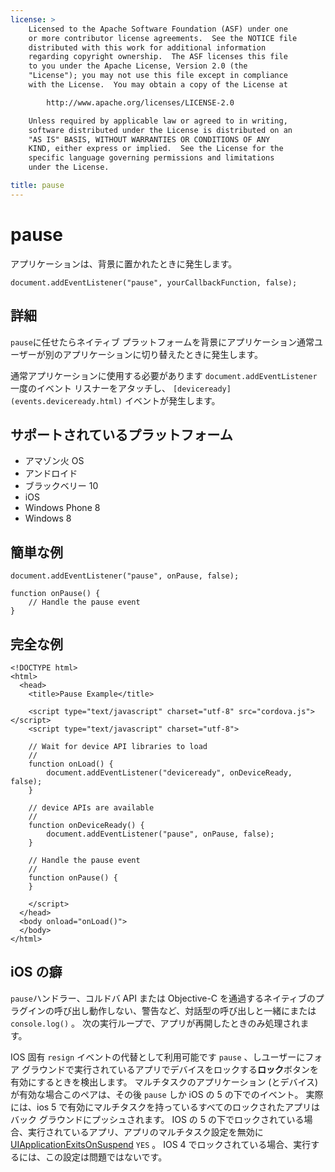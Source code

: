 ```yaml
---
license: >
    Licensed to the Apache Software Foundation (ASF) under one
    or more contributor license agreements.  See the NOTICE file
    distributed with this work for additional information
    regarding copyright ownership.  The ASF licenses this file
    to you under the Apache License, Version 2.0 (the
    "License"); you may not use this file except in compliance
    with the License.  You may obtain a copy of the License at

        http://www.apache.org/licenses/LICENSE-2.0

    Unless required by applicable law or agreed to in writing,
    software distributed under the License is distributed on an
    "AS IS" BASIS, WITHOUT WARRANTIES OR CONDITIONS OF ANY
    KIND, either express or implied.  See the License for the
    specific language governing permissions and limitations
    under the License.

title: pause
---
```


# pause

アプリケーションは、背景に置かれたときに発生します。

    document.addEventListener("pause", yourCallbackFunction, false);
    

## 詳細

`pause`に任せたらネイティブ プラットフォームを背景にアプリケーション通常ユーザーが別のアプリケーションに切り替えたときに発生します。

通常アプリケーションに使用する必要があります `document.addEventListener` 一度のイベント リスナーをアタッチし、 `[deviceready](events.deviceready.html)` イベントが発生します。

## サポートされているプラットフォーム

*   アマゾン火 OS
*   アンドロイド
*   ブラックベリー 10
*   iOS
*   Windows Phone 8
*   Windows 8

## 簡単な例

    document.addEventListener("pause", onPause, false);
    
    function onPause() {
        // Handle the pause event
    }
    

## 完全な例

    <!DOCTYPE html>
    <html>
      <head>
        <title>Pause Example</title>
    
        <script type="text/javascript" charset="utf-8" src="cordova.js"></script>
        <script type="text/javascript" charset="utf-8">
    
        // Wait for device API libraries to load
        //
        function onLoad() {
            document.addEventListener("deviceready", onDeviceReady, false);
        }
    
        // device APIs are available
        //
        function onDeviceReady() {
            document.addEventListener("pause", onPause, false);
        }
    
        // Handle the pause event
        //
        function onPause() {
        }
    
        </script>
      </head>
      <body onload="onLoad()">
      </body>
    </html>
    

## iOS の癖

`pause`ハンドラー、コルドバ API または Objective-C を通過するネイティブのプラグインの呼び出し動作しない、警告など、対話型の呼び出しと一緒にまたは `console.log()` 。 次の実行ループで、アプリが再開したときのみ処理されます。

IOS 固有 `resign` イベントの代替として利用可能です `pause` 、しユーザーにフォア グラウンドで実行されているアプリでデバイスをロックする**ロック**ボタンを有効にするときを検出します。 マルチタスクのアプリケーション (とデバイス) が有効な場合このペアは、その後 `pause` しか iOS の 5 の下でのイベント。 実際には、ios 5 で有効にマルチタスクを持っているすべてのロックされたアプリはバック グラウンドにプッシュされます。 IOS の 5 の下でロックされている場合、実行されているアプリ、アプリのマルチタスク設定を無効に[UIApplicationExitsOnSuspend][1] `YES` 。 IOS 4 でロックされている場合、実行するには、この設定は問題ではないです。

 [1]: http://developer.apple.com/library/ios/#documentation/general/Reference/InfoPlistKeyReference/Articles/iPhoneOSKeys.html